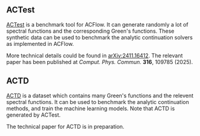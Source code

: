 ## ACTest

[ACTest](https://github.com/huangli712/ACTest) is a benchmark tool for ACFlow. It can generate randomly a lot of spectral functions and the corresponding Green's functions. These synthetic data can be used to benchmark the analytic continuation solvers as implemented in ACFlow.

More technical details could be found in [arXiv:2411.16412](https://arxiv.org/abs/2411.16412). The relevant paper has been published at *Comput. Phys. Commun.* **316**, 109785 (2025).

## ACTD

[ACTD](https://github.com/huangli712/ACTD) is a dataset which contains many Green's functions and the relevent spectral functions. It can be used to benchmark the analytic continuation methods, and train the machine learning models. Note that ACTD is generated by ACTest.

The technical paper for ACTD is in preparation.

